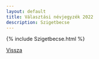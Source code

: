 ```yaml
---
layout: default
title: Választási névjegyzék 2022
description: Szigetbecse
---
```


{% include Szigetbecse.html %}

[Vissza](./)
